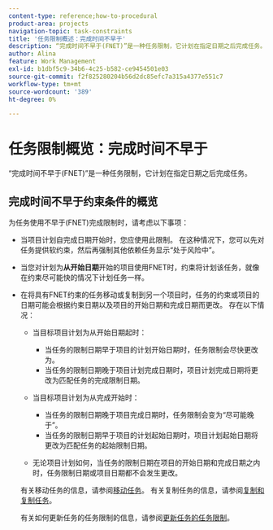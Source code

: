 ```yaml
---
content-type: reference;how-to-procedural
product-area: projects
navigation-topic: task-constraints
title: '任务限制概述：完成时间不早于'
description: “完成时间不早于(FNET)”是一种任务限制，它计划在指定日期之后完成任务。
author: Alina
feature: Work Management
exl-id: b1dbf5c9-34b6-4c25-b582-ce9454501e03
source-git-commit: f2f825280204b56d2dc85efc7a315a4377e551c7
workflow-type: tm+mt
source-wordcount: '389'
ht-degree: 0%

---
```


# 任务限制概览：完成时间不早于

“完成时间不早于(FNET)”是一种任务限制，它计划在指定日期之后完成任务。

## 完成时间不早于约束条件的概览

为任务使用不早于(FNET)完成限制时，请考虑以下事项：

* 当项目计划自完成日期开始时，您应使用此限制。 在这种情况下，您可以先对任务提供软约束，然后再强制其他依赖任务显示“处于风险中”。
* 当您对计划为&#x200B;**从开始日期**&#x200B;开始的项目使用FNET时，约束将计划该任务，就像在约束尽可能快的情况下计划任务一样。
* 在将具有FNET约束的任务移动或复制到另一个项目时，任务的约束或项目的日期可能会根据约束日期以及项目的开始日期和完成日期而更改。 存在以下情况：

   * 当目标项目计划为从开始日期起时：

      * 当任务的限制日期早于项目的计划开始日期时，任务限制会尽快更改为。
      * 当任务的限制日期晚于项目计划完成日期时，项目计划完成日期将更改为匹配任务的完成限制日期。

   * 当目标项目计划为从完成开始时：

      * 当任务的限制日期晚于项目完成日期时，任务限制会变为“尽可能晚于”。
      * 当任务的限制日期早于项目的计划起始日期时，项目计划起始日期将更改为匹配任务的起始限制日期。

   * 无论项目计划如何，当任务的限制日期在项目的开始日期和完成日期之内时，任务限制日期或项目日期都不会发生更改。

  有关移动任务的信息，请参阅[移动任务](../../../manage-work/tasks/manage-tasks/move-tasks.md)。 有关复制任务的信息，请参阅[复制和复制任务](../../../manage-work/tasks/manage-tasks/copy-and-duplicate-tasks.md)。

  有关如何更新任务的任务限制的信息，请参阅[更新任务的任务限制](../../../manage-work/tasks/task-constraints/update-task-constraint-of-task.md)。

<!--
<div data-mc-conditions="QuicksilverOrClassic.Draft mode">
<h2>Use the Finish No Earlier Than constraint</h2>
<p>(NOTE: replaced with new article linked above)&nbsp;</p>
<p>To update the Task Constraint to Finish No Earlier Than:</p>
<ol>
<li value="1">Go to a task whose Task Constraint you want to update.</li>
<li value="2"> <p data-mc-conditions="QuicksilverOrClassic.Quicksilver">Click the <strong>More</strong> icon <img src="assets/qs-more-icon-on-an-object.png"> next to the task name, then click <strong>Edit</strong>.</p> </li>
<li value="3"> <p>In the <strong>Overview</strong> section, expand the <strong>Task Constraint</strong> drop-down menu.</p> </li>
<li value="4"> <p>Select <strong>Finish No Earlier Than</strong>.</p> <p> <img src="assets/fnet-350x267.png" alt="FNET.png" style="width: 350;height: 267;"> </p> </li>
<li value="5"> <p>Specify a <strong>Planned Completion Date</strong>.</p> <p>The task must complete no earlier than this date. </p> </li>
<li value="6">Click <strong>Save Changes.</strong> </li>
</ol>
</div>
-->
